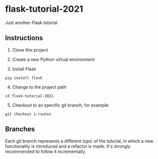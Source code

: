 # flask-tutorial-2021
Just another Flask tutorial

## Instructions

1. Clone this project

2. Create a new Python virtual environment

3. Install Flask

```pip install flask```

4. Change to the project path

```cd flask-tutorial-2021```

5. Checkout to an specific git branch, for example:

```git checkout 1-routes```

## Branches

Each git branch represents a different topic of the tutorial, in which a new functionality is introduced and a refactor is made. It's strongly recommended to follow it incrementally.
